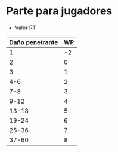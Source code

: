 # Parte para jugadores

- Valor RT

| Daño penetrante | WP |
| --- | --- |
| 1 | -2 |
| 2 | 0 |
| 3 | 1 |
| 4-6 | 2 |
| 7-8 | 3 |
| 9-12 | 4 |
| 13-18 | 5 |
| 19-24 | 6 |
| 25-36 | 7 |
| 37-60 | 8 |